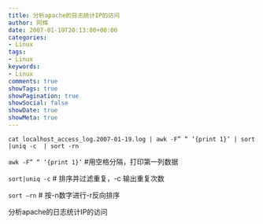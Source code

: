 ```yaml
---
title: 分析apache的日志统计IP的访问
author: 阿辉
date: 2007-01-19T20:13:00+00:00
categories:
- Linux
tags:
- Linux
keywords:
- Linux
comments: true
showTags: true
showPagination: true
showSocial: false
showDate: true
showMeta: true
---
```

`cat localhost_access_log.2007-01-19.log | awk -F” “ ‘{print 1}’ | sort |uniq -c  | sort -rn`

`awk -F” “ ‘{print 1}’`  #用空格分隔，打印第一列数据

`sort|uniq -c` # 排序并过滤重复，-c 输出重复次数

`sort –rn` # 按-n数字进行-r反向排序

<!--more-->

分析apache的日志统计IP的访问